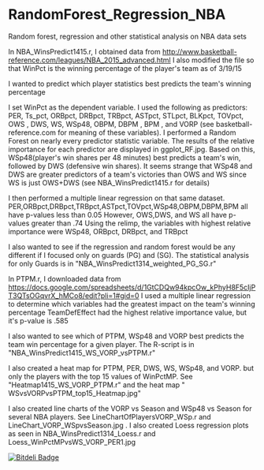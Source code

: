 # RandomForest_Regression_NBA
Random forest, regression and other statistical analysis on NBA data sets


In NBA_WinsPredict1415.r, I obtained data from http://www.basketball-reference.com/leagues/NBA_2015_advanced.html I also modified the file so that WinPct is the winning percentage of the player's team as of 3/19/15

I wanted to predict which player statistics best predicts the team's winning percentage

I set WinPct as the dependent variable. I used the following as predictors: PER, Ts_pct, ORBpct, DRBpct, TRBpct, ASTpct, STLpct, BLKpct, TOVpct, OWS , DWS, WS, WSp48, OBPM, DBPM , BPM , and VORP (see basketball-reference.com for meaning of these variables). I performed a Random Forest on nearly every predictor statistic variable. The results of the relative importance for each predictor are displayed in ggplot_RF.jpg. Based on this, WSp48(player's win shares per 48 minutes) best predicts a team's win, followed by DWS (defensive win shares). It seems strange that WSp48 and DWS are greater predictors of a team's victories than OWS and WS since WS is just OWS+DWS (see NBA_WinsPredict1415.r for details)

I then performed a multiple linear regression on that same dataset. PER,ORBpct,DRBpct,TRBpct,ASTpct,TOVpct,WSp48,OBPM,DBPM,BPM all have p-values less than 0.05 However, OWS,DWS, and WS all have p-values greater than .74 Using the relimp, the variables with highest relative importance were WSp48, ORBpct, DRBpct, and TRBpct

I also wanted to see if the regression and random forest would be any different if I focused only on guards (PG) and (SG). The statistical analysis for only Guards is in "NBA_WinsPredict1314_weighted_PG_SG.r"

In PTPM.r, I downloaded data from https://docs.google.com/spreadsheets/d/1GtCDQw94kpcOw_kPhyH8F5cIjPT3QTsOGqvrX_hMCo8/edit?pli=1#gid=0 I used a multiple linear regression to determine which variables had the greatest impact on the team's winning percentage TeamDefEffect had the highest relative importance value, but it's p-value is .585

I also wanted to see which of PTPM, WSp48 and VORP best predicts the team win percentage for a given player. The R-script is in "NBA_WinsPredict1415_WS_VORP_vsPTPM.r"

I also created a heat map for PTPM, PER, DWS, WS, WSp48, and VORP. but only the players with the top 15 values of WinPctMP. See "Heatmap1415_WS_VORP_PTPM.r" and the heat map  " WSvsVORPvsPTPM_top15_Heatmap.jpg"

I also created line charts of the VORP vs Season and WSp48 vs Season for several NBA players. See LineChartOfPlayersVORP_WSp.r and LineChart_VORP_WSpvsSeason.jpg . I also created Loess regression plots as seen in NBA_WinsPredict1314_Loess.r and Loess_WinPctMPvsWS_VORP_PER1.jpg 



[![Bitdeli Badge](https://d2weczhvl823v0.cloudfront.net/jk34/randomforest_regression_nba/trend.png)](https://bitdeli.com/free "Bitdeli Badge")

